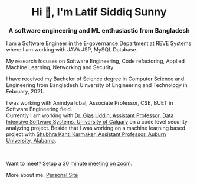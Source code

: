 <h1 align="center">Hi 👋, I'm Latif Siddiq Sunny</h1>
<h3 align="center">A software engineering and ML enthusiastic from Bangladesh</h3>

<p>I am a Software Engineer in the E-governance Department at REVE Systems where I am working with JAVA JSP, MySQL Database.</p>

<p>My research focuses on Software Engineering, Code refactoring, Applied Machine Learning, Networking and Security.</p>

<p>I have received my Bachelor of Science degree in Computer Science and Engineering from Bangladesh Uinversity of Engineering and Technology in February, 2021.</p>

<p>I was working with Anindya Iqbal, Associate Professor, CSE, BUET in Software Engineering field. <br>Currently I am working with <a href="https://giasuddin.ca">Dr. Gias Uddin, Assistant Professor, Data Intensive Software Systems, University of Calgary</a> on a code level security analyzing project. Beside that I was working on a machine learning based project with <a href="https://karmake2.github.io">Shubhra Kanti Karmaker, Assistant Professor, Auburn University, Alabama</a>.</p><br><p>Want to meet? <a href="https://calendly.com/lsiddiqsunny/30min">Setup a 30 minute meeting on zoom</a>.</p>

  
<p>More about me: <a href="https://lsiddiqsunny.github.io/">Personal Site</a></p>

